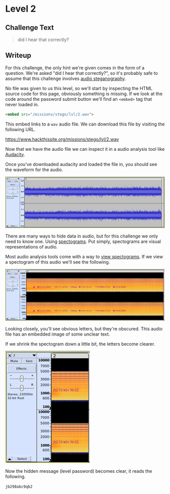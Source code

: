 # Level 2

## Challenge Text

> did I hear that correctly?

## Writeup

For this challenge, the only hint we're given comes in the form of a question. We're asked "did I hear that correctly?", so it's probably safe to assume that this challenge involves [audio steganography](https://www.tutorialspoint.com/what-is-audio-steganography "Tutorials Point Article On Audio Steganography").

No file was given to us this level, so we'll start by inspecting the HTML source code for this page, obviously something is missing. If we look at the code around the password submit button we'll find an ```<embed>``` tag that never loaded in.

```html
<embed src="/missions/stego/lvl/2.wav">
```

This embed links to a ```wav``` audio file. We can download this file by visiting the following URL.

https://www.hackthissite.org/missions/stego/lvl/2.wav

Now that we have the audio file we can inspect it in a audio analysis tool like [Audacity](https://www.audacityteam.org/ "Audacity Website").

Once you've downloaded audacity and loaded the file in, you should see the waveform for the audio.

![Level 2 Audio File WaveForm](./waveform.png "Level 2 Audio File WaveForm")

There are many ways to hide data in audio, but for this challenge we only need to know one. Using [spectograms](https://en.wikipedia.org/wiki/Spectrogram "Wikipedia Article On Viewing Spectogram"). Put simply, spectograms are visual representations of audio.

Most audio analysis tools come with a way to [view spectograms](https://manual.audacityteam.org/man/spectrogram_view.html "Audacity Article On How To View Spectograms"). If we view a spectogram of this audio we'll see the following.

!["Obscured Data In Spectogram"](./obscured-data-in-spectogram.png "Obscured Data In Spectogram")

Looking closely, you'll see obvious letters, but they're obscured. This audio file has an embedded image of some unclear text.

If we shrink the spectogram down a little bit, the letters become clearer.

![Spectogram Shrunk](./spectogram-shrunk.png "Spectogram Shrunk")

Now the hidden message (level password) becomes clear, it reads the following.

```jb298abc9qb2```
